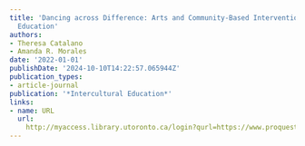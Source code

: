 ```yaml
---
title: 'Dancing across Difference: Arts and Community-Based Interventions as Intercultural
  Education'
authors:
- Theresa Catalano
- Amanda R. Morales
date: '2022-01-01'
publishDate: '2024-10-10T14:22:57.065944Z'
publication_types:
- article-journal
publication: '*Intercultural Education*'
links:
- name: URL
  url: 
    http://myaccess.library.utoronto.ca/login?qurl=https://www.proquest.com/docview/2661203631?accountid=14771&bdid=38382&_bd=UQLQx952LV3ncEh62LniycJGG6Q%3D
---
```

